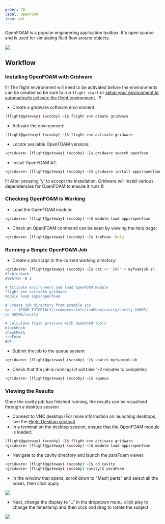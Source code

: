 ```yaml
---
order: 70
label: OpenFOAM
icon: dot
---
```


OpenFOAM is a popular engineering application toolbox. It's open source and is used for simulating fluid flow around objects. 

![](/images/openfoam_about_1.png)

## Workflow

### Installing OpenFOAM with Gridware

!!!
The flight environment will need to be activated before the environments can be created so be sure to run `flight start` or [setup your environment to automatically activate the flight environment](/using_environment/cli-basics/flight_system/#activating-the-flight-system).
!!!

- Create a gridware software environment:

```bash
[flight@gateway1 (scooby) ~]$ flight env create gridware
```

- Activate the environment:

```bash
[flight@gateway1 (scooby) ~]$ flight env activate gridware
```

- Locate available OpenFOAM versions:

```bash
<gridware> [flight@gateway1 (scooby) ~]$ gridware search openfoam
```

- Install OpenFOAM 4.1:

```bash
<gridware> [flight@gateway1 (scooby) ~]$ gridware install apps/openfoam/4.1
```

!!!
After pressing 'y' to accept the installation. Gridware will install various dependencies for OpenFOAM to ensure it runs
!!!

### Checking OpenFOAM is Working

- Load the OpenFOAM module:

```bash
<gridware> [flight@gateway1 (scooby) ~]$ module load apps/openfoam
```

- Check an OpenFOAM command can be seen by viewing the help page:

```bash
<gridware> [flight@gateway1 (scooby) ~]$ icoFoam -help
```

### Running a Simple OpenFOAM Job

- Create a job script in the current working directory:

```bash
<gridware> [flight@gateway1 (scooby) ~]$ cat << 'EOF' > myfoamjob.sh
#!/bin/bash
#SBATCH -N 1

# Activate environment and load OpenFOAM module
flight env activate gridware
module load apps/openfoam

# Create job directory from example job
cp -r $FOAM_TUTORIALS/incompressible/icoFoam/cavity/cavity $HOME/.
cd $HOME/cavity

# Calculate fluid pressure with OpenFOAM tools
blockMesh
checkMesh
icoFoam
EOF
```

- Submit the job to the queue system:

```bash
<gridware> [flight@gateway1 (scooby) ~]$ sbatch myfoamjob.sh
```

- Check that the job is running (iit will take 1-2 minutes to complete):

```bash
<gridware> [flight@gateway1 (scooby) ~]$ squeue
```

### Viewing the Results

Once the cavity job has finished running, the results can be visualised through a desktop session.
- Connect to VNC desktop (For more information on launching desktops, see the [Flight Desktop section](/flight_desktop/install_flight_desktop_types/#install-flight-desktop-types)).
- In a terminal on the desktop session, ensure that the OpenFOAM module is loaded:

```bash
[flight@gateway1 (scooby) ~]$ flight env activate gridware
<gridware> [flight@gateway1 (scooby) ~]$ module load apps/openfoam
```

- Navigate to the cavity directory and launch the paraFoam viewer:

```bash
<gridware> [flight@gateway1 (scooby) ~]$ cd cavity
<gridware> [flight@gateway1 (scooby) cavity]$ paraFoam
```

- In the window that opens, scroll down to "Mesh parts" and select all the boxes, then click apply

![](/images/openfoam_parafoam_1.png)

- Next, change the display to 'U' in the dropdown menu, click play to change the timestamp and then click and drag to rotate the subject

![](/images/openfoam_parafoam_2.png)
